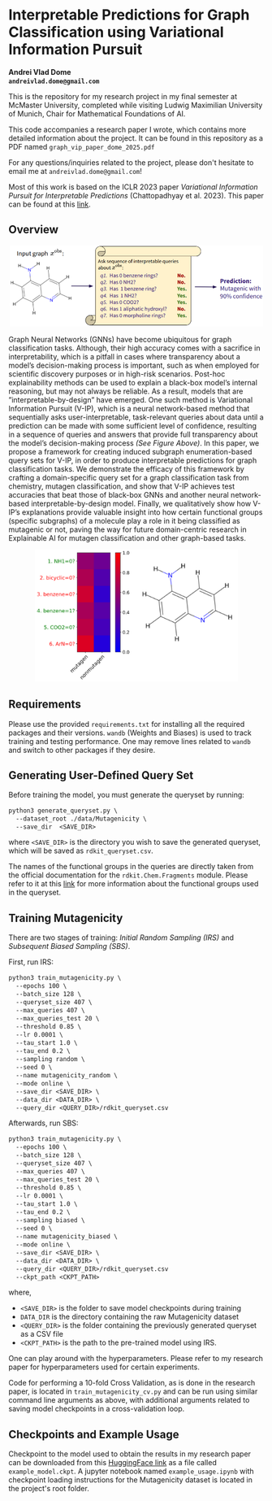 # Interpretable Predictions for Graph Classification using Variational Information Pursuit
**Andrei Vlad Dome**<br>
**`andreivlad.dome@gmail.com`**

This is the repository for my research project in my final semester at McMaster University, completed while visiting Ludwig Maximilian University of Munich, Chair for Mathematical Foundations of AI.

This code accompanies a research paper I wrote, which contains more detailed information about the project. It can be found in this repository as a PDF named `graph_vip_paper_dome_2025.pdf`

For any questions/inquiries related to the project, please don't hesitate to email me at `andreivlad.dome@gmail.com`!

Most of this work is based on the ICLR 2023 paper *Variational Information Pursuit for Interpretable Predictions* (Chattopadhyay et al. 2023). This paper can be found at this [link](https://arxiv.org/abs/2302.02876).


## Overview
<p align="center">
<img src="./assets/vip_graph_diagram_intro.png" alt="vip_graph_diagram_intro.png" width="500"/>
</p>

Graph Neural Networks (GNNs) have become ubiquitous for graph classification tasks. Although, their high accuracy comes with a sacrifice in interpretability, which is a pitfall in cases where transparency about a model’s decision-making process is important, such as when employed for scientific discovery purposes or in high-risk scenarios. Post-hoc explainability methods can be used to explain a black-box model’s internal reasoning, but may not always be reliable. As a result, models that are ”interpretable-by-design” have emerged. One such method is Variational Information Pursuit (V-IP), which is a neural network-based method that sequentially asks user-interpretable, task-relevant queries about data until a prediction can be made with some sufficient level of confidence, resulting in a sequence of queries and answers that provide full transparency about the model’s decision-making process *(See Figure Above)*. In this paper, we propose a framework for creating induced subgraph enumeration-based query sets for V-IP, in order to produce interpretable predictions for graph classification tasks. We demonstrate the efficacy of this framework by crafting a domain-specific query set for a graph classification task from chemistry, mutagen classification, and show that V-IP achieves test accuracies that beat those of black-box GNNs and another neural network-based interpretable-by-design model. Finally, we qualitatively show how V-IP’s explanations provide valuable insight into how certain functional groups (specific subgraphs) of a molecule play a role in it being classified as mutagenic or not, paving the way for future domain-centric research in Explainable AI for mutagen classification and other graph-based tasks.
<p align="center">
<img src="./assets/example_visualization.png" alt="example_visualization.png" width="400"/>
</p>

## Requirements
Please use the provided `requirements.txt` for installing all the required packages and their versions. `wandb` (Weights and Biases) is used to track training and testing performance. One may remove lines related to `wandb` and switch to other packages if they desire.

## Generating User-Defined Query Set
Before training the model, you must generate the queryset by running:

```
python3 generate_queryset.py \
  --dataset_root ./data/Mutagenicity \
  --save_dir  <SAVE_DIR>
```

where `<SAVE_DIR>` is the directory you wish to save the generated queryset, which will be saved as `rdkit_queryset.csv`.

The names of the functional groups in the queries are directly taken from the official documentation for the `rdkit.Chem.Fragments` module. Please refer to it at this [link](https://rdkit.org/docs/source/rdkit.Chem.Fragments.html) for more information about the functional groups used in the queryset.

## Training Mutagenicity
There are two stages of training: *Initial Random Sampling (IRS)* and *Subsequent Biased Sampling (SBS)*.

First, run IRS:

```
python3 train_mutagenicity.py \
  --epochs 100 \
  --batch_size 128 \
  --queryset_size 407 \
  --max_queries 407 \
  --max_queries_test 20 \
  --threshold 0.85 \
  --lr 0.0001 \
  --tau_start 1.0 \
  --tau_end 0.2 \
  --sampling random \
  --seed 0 \
  --name mutagenicity_random \
  --mode online \
  --save_dir <SAVE_DIR> \
  --data_dir <DATA_DIR> \
  --query_dir <QUERY_DIR>/rdkit_queryset.csv
```

Afterwards, run SBS:

```
python3 train_mutagenicity.py \
  --epochs 100 \
  --batch_size 128 \
  --queryset_size 407 \
  --max_queries 407 \
  --max_queries_test 20 \
  --threshold 0.85 \
  --lr 0.0001 \
  --tau_start 1.0 \
  --tau_end 0.2 \
  --sampling biased \
  --seed 0 \
  --name mutagenicity_biased \
  --mode online \
  --save_dir <SAVE_DIR> \
  --data_dir <DATA_DIR> \
  --query_dir <QUERY_DIR>/rdkit_queryset.csv
  --ckpt_path <CKPT_PATH>
```

where,
- `<SAVE_DIR>` is the folder to save model checkpoints during training
- `DATA_DIR` is the directory containing the raw Mutagenicity dataset
- `<QUERY_DIR>` is the folder containing the previously generated queryset as a CSV file
- `<CKPT_PATH>` is the path to the pre-trained model using IRS.

One can play around with the hyperparameters. Please refer to my research paper for hyperparameters used for certain experiments.

Code for performing a 10-fold Cross Validation, as is done in the research paper, is located in `train_mutagenicity_cv.py` and can be run using similar command line arguments as above, with additional arguments related to saving model checkpoints in a cross-validation loop.

## Checkpoints and Example Usage
Checkpoint to the model used to obtain the results in my research paper can be downloaded from this [HuggingFace link](https://huggingface.co/vladnotandrei/mutagen-classification-variational-information-pursuit/blob/main/example_model.ckpt) as a file called `example_model.ckpt`. A jupyter notebook named `example_usage.ipynb` with checkpoint loading instructions for the Mutagenicity dataset is located in the project's root folder.


<!-- | Dataset | OneDrive Link |
| :---: | :-------: |
| MNIST | [Link](https://livejohnshopkins-my.sharepoint.com/:u:/g/personal/kchan49_jh_edu/Ec1de2HcJ9dMuT9ScOhFsfcBeZ25A55rAo7lkdUMQpQoMg?e=PFvayh) |
| KMNIST | [Link](https://livejohnshopkins-my.sharepoint.com/:u:/g/personal/kchan49_jh_edu/EX5CH3HbXA5Eo1yIC7JMswAB5GaanEcRBDtd-kSjHOCEXw?e=UdHQYi) |
| Fashion MNIST | [Link](https://livejohnshopkins-my.sharepoint.com/:u:/g/personal/kchan49_jh_edu/EbocJetI_vpNmMZ0w33cQHIBGiH8_nxOT75YbfjP5ma47g?e=kAEevd) |
| Huffington News | [Link](https://livejohnshopkins-my.sharepoint.com/:u:/g/personal/kchan49_jh_edu/ETe8rbzfY0BKh5EmHe-mx-sBRRd_1BROEHEJU58O57my3g?e=7tXnnn) |
| Huffington News (cleaned)| [Link](git@github.com:ryanchankh/VariationalInformationPursuit.git)
| CUB-200 | [Link](https://livejohnshopkins-my.sharepoint.com/:u:/g/personal/kchan49_jh_edu/Eda0xGUGQ39Kl1d4LACN2agByKqByRMM0QZm6Rnibq4gBw?e=dXCcpw) |
| CUB-200 (concept) | [Link](https://livejohnshopkins-my.sharepoint.com/:u:/g/personal/kchan49_jh_edu/Ef3cdrFhegRFuqePkJJvOk0Bacw_lkh4iWl8rXECb7UrxA?e=V64Q5V) |  
| CIFAR10 | [Link](https://livejohnshopkins-my.sharepoint.com/:u:/g/personal/kchan49_jh_edu/ES_orEvtEc9Kjw4u1wgfiC8BvH7Y_6kaNVs-ZWvPqLcwjA?e=7a4Ylc) |
| SymCAT200 | [Link](https://livejohnshopkins-my.sharepoint.com/:u:/g/personal/kchan49_jh_edu/Edi9NVj6171DpfX4hgpJH3MB6xHxke2j7XRCunZKmb_CUw?e=SdTKxO) |
| SymCAT300 | [Link](https://livejohnshopkins-my.sharepoint.com/:u:/g/personal/kchan49_jh_edu/ERgvhBjxLj9GodXjFzGZTAAB4j0TP0EWd7EL1ZqL9eA_kQ?e=MAxemp) |
| SymCAT400 | [Link](https://livejohnshopkins-my.sharepoint.com/:u:/g/personal/kchan49_jh_edu/EbBJ8nDEk8dMmc6SXdh9rp0By5XG3Gf8Z0wLD8zHaJcXRw?e=gmJE68) | -->